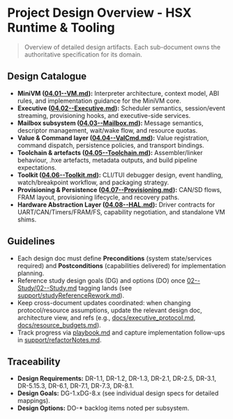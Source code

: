 # Project Design Overview - HSX Runtime & Tooling

> Overview of detailed design artifacts. Each sub-document owns the authoritative specification for its domain.

## Design Catalogue
- **MiniVM ([04.01--VM.md](04.01--VM.md)):** Interpreter architecture, context model, ABI rules, and implementation guidance for the MiniVM core.
- **Executive ([04.02--Executive.md](04.02--Executive.md)):** Scheduler semantics, session/event streaming, provisioning hooks, and executive-side services.
- **Mailbox subsystem ([04.03--Mailbox.md](04.03--Mailbox.md)):** Message semantics, descriptor management, wait/wake flow, and resource quotas.
- **Value & Command layer ([04.04--ValCmd.md](04.04--ValCmd.md)):** Value registration, command dispatch, persistence policies, and transport bindings.
- **Toolchain & artefacts ([04.05--Toolchain.md](04.05--Toolchain.md)):** Assembler/linker behaviour, .hxe artefacts, metadata outputs, and build pipeline expectations.
- **Toolkit ([04.06--Toolkit.md](04.06--Toolkit.md)):** CLI/TUI debugger design, event handling, watch/breakpoint workflow, and packaging strategy.
- **Provisioning & Persistence ([04.07--Provisioning.md](04.07--Provisioning.md)):** CAN/SD flows, FRAM layout, provisioning lifecycle, and recovery paths.
- **Hardware Abstraction Layer ([04.08--HAL.md](04.08--HAL.md)):** Driver contracts for UART/CAN/Timers/FRAM/FS, capability negotiation, and standalone VM shims.

## Guidelines
- Each design doc must define **Preconditions** (system state/services required) and **Postconditions** (capabilities delivered) for implementation planning.
- Reference study design goals (DG) and options (DO) once [02--Study/02--Study.md](../02--Study/02--Study.md) tagging lands (see [support/studyReferenceRework.md](../support/studyReferenceRework.md)).
- Keep cross-document updates coordinated: when changing protocol/resource assumptions, update the relevant design doc, architecture view, and refs (e.g., [docs/executive_protocol.md](../../docs/executive_protocol.md), [docs/resource_budgets.md](../../docs/resource_budgets.md)).
- Track progress via [playbook.md](playbook.md) and capture implementation follow-ups in [support/refactorNotes.md](../support/refactorNotes.md).

## Traceability
- **Design Requirements:** DR-1.1, DR-1.2, DR-1.3, DR-2.1, DR-2.5, DR-3.1, DR-5.15.3, DR-6.1, DR-7.1, DR-7.3, DR-8.1.
- **Design Goals:** DG-1.xDG-8.x (see individual design specs for detailed mappings).
- **Design Options:** DO-* backlog items noted per subsystem.


